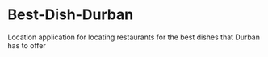 # Best-Dish-Durban
Location application for locating restaurants for the best dishes that Durban has to offer
